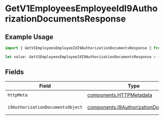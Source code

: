 # GetV1EmployeesEmployeeIdI9AuthorizationDocumentsResponse

## Example Usage

```typescript
import { GetV1EmployeesEmployeeIdI9AuthorizationDocumentsResponse } from "@gusto/embedded-api/models/operations/getv1employeesemployeeidi9authorizationdocuments.js";

let value: GetV1EmployeesEmployeeIdI9AuthorizationDocumentsResponse = {};
```

## Fields

| Field                                                                                      | Type                                                                                       | Required                                                                                   | Description                                                                                |
| ------------------------------------------------------------------------------------------ | ------------------------------------------------------------------------------------------ | ------------------------------------------------------------------------------------------ | ------------------------------------------------------------------------------------------ |
| `httpMeta`                                                                                 | [components.HTTPMetadata](../../models/components/httpmetadata.md)                         | :heavy_check_mark:                                                                         | N/A                                                                                        |
| `i9AuthorizationDocumentsObject`                                                           | [components.I9AuthorizationDocument](../../models/components/i9authorizationdocument.md)[] | :heavy_minus_sign:                                                                         | Example response                                                                           |